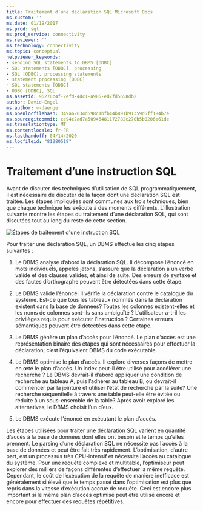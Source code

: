 ```yaml
---
title: Traitement d’une déclaration SQL Microsoft Docs
ms.custom: ''
ms.date: 01/19/2017
ms.prod: sql
ms.prod_service: connectivity
ms.reviewer: ''
ms.technology: connectivity
ms.topic: conceptual
helpviewer_keywords:
- sending SQL statements to DBMS [ODBC]
- SQL statements [ODBC], processing
- SQL [ODBC], processing statements
- statement processing [ODBC]
- SQL statements [ODBC]
- ODBC [ODBC], SQL
ms.assetid: 96270c4f-2efd-4dc1-a985-ed7fd5658db2
author: David-Engel
ms.author: v-daenge
ms.openlocfilehash: 349a62034d598c1bfb44b891b91359d5ff184b7e
ms.sourcegitcommit: ce94c2ad7a50945481172782c270b5b0206e61de
ms.translationtype: MT
ms.contentlocale: fr-FR
ms.lasthandoff: 04/14/2020
ms.locfileid: "81280519"
---
```

# <a name="processing-a-sql-statement"></a>Traitement d’une instruction SQL
Avant de discuter des techniques d’utilisation de SQL programmatiquement, il est nécessaire de discuter de la façon dont une déclaration SQL est traitée. Les étapes impliquées sont communes aux trois techniques, bien que chaque technique les exécute à des moments différents. L’illustration suivante montre les étapes du traitement d’une déclaration SQL, qui sont discutées tout au long du reste de cette section.  
  
 ![Étapes de traitement d'une instruction SQL](../../odbc/reference/media/pr01.gif "pr01 (pr01)")  
  
 Pour traiter une déclaration SQL, un DBMS effectue les cinq étapes suivantes :  
  
1.  Le DBMS analyse d’abord la déclaration SQL. Il décompose l’énoncé en mots individuels, appelés jetons, s’assure que la déclaration a un verbe valide et des clauses valides, et ainsi de suite. Des erreurs de syntaxe et des fautes d’orthographe peuvent être détectées dans cette étape.  
  
2.  Le DBMS valide l’énoncé. Il vérifie la déclaration contre le catalogue du système. Est-ce que tous les tableaux nommés dans la déclaration existent dans la base de données? Toutes les colonnes existent-elles et les noms de colonnes sont-ils sans ambiguïté ? L’utilisateur a-t-il les privilèges requis pour exécuter l’instruction ? Certaines erreurs sémantiques peuvent être détectées dans cette étape.  
  
3.  Le DBMS génère un plan d’accès pour l’énoncé. Le plan d’accès est une représentation binaire des étapes qui sont nécessaires pour effectuer la déclaration; c’est l’équivalent DBMS du code exécutable.  
  
4.  Le DBMS optimise le plan d’accès. Il explore diverses façons de mettre en œté le plan d’accès. Un index peut-il être utilisé pour accélérer une recherche ? Le DBMS devrait-il d’abord appliquer une condition de recherche au tableau A, puis l’adhérer au tableau B, ou devrait-il commencer par la jointure et utiliser l’état de recherche par la suite? Une recherche séquentielle à travers une table peut-elle être évitée ou réduite à un sous-ensemble de la table? Après avoir exploré les alternatives, le DBMS choisit l’un d’eux.  
  
5.  Le DBMS exécute l’énoncé en exécutant le plan d’accès.  
  
 Les étapes utilisées pour traiter une déclaration SQL varient en quantité d’accès à la base de données dont elles ont besoin et le temps qu’elles prennent. Le parsing d’une déclaration SQL ne nécessite pas l’accès à la base de données et peut être fait très rapidement. L’optimisation, d’autre part, est un processus très CPU-intensif et nécessite l’accès au catalogue du système. Pour une requête complexe et multitable, l’optimiseur peut explorer des milliers de façons différentes d’effectuer la même requête. Cependant, le coût de l’exécution de la requête de manière inefficace est généralement si élevé que le temps passé dans l’optimisation est plus que repris dans la vitesse d’exécution accrue de requête. Ceci est encore plus important si le même plan d’accès optimisé peut être utilisé encore et encore pour effectuer des requêtes répétitives.
